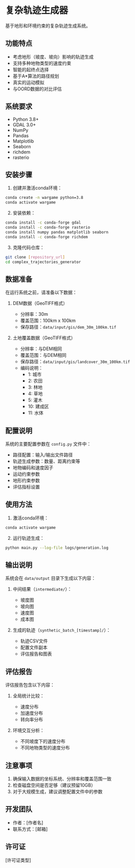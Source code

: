 # 复杂轨迹生成器

基于地形和环境约束的复杂轨迹生成系统。

## 功能特点

- 考虑地形（坡度、坡向）影响的轨迹生成
- 支持多种地物类型的速度约束
- 智能的起终点选择
- 基于A*算法的路径规划
- 真实的运动模拟
- 与OORD数据的对比评估

## 系统要求

- Python 3.8+
- GDAL 3.0+
- NumPy
- Pandas
- Matplotlib
- Seaborn
- richdem
- rasterio

## 安装步骤

1. 创建并激活conda环境：

```bash
conda create -n wargame python=3.8
conda activate wargame
```

2. 安装依赖：

```bash
conda install -c conda-forge gdal
conda install -c conda-forge rasterio
conda install numpy pandas matplotlib seaborn
conda install -c conda-forge richdem
```

3. 克隆代码仓库：

```bash
git clone [repository_url]
cd complex_trajectories_generator
```

## 数据准备

在运行系统之前，请准备以下数据：

1. DEM数据（GeoTIFF格式）
   - 分辨率：30m
   - 覆盖范围：100km x 100km
   - 保存路径：`data/input/gis/dem_30m_100km.tif`

2. 土地覆盖数据（GeoTIFF格式）
   - 分辨率：与DEM相同
   - 覆盖范围：与DEM相同
   - 保存路径：`data/input/gis/landcover_30m_100km.tif`
   - 编码说明：
     - 1: 城市
     - 2: 农田
     - 3: 林地
     - 4: 草地
     - 5: 灌木
     - 10: 建成区
     - 11: 水体

## 配置说明

系统的主要配置参数在 `config.py` 文件中：

- 路径配置：输入/输出文件路径
- 轨迹生成参数：数量、距离约束等
- 地物编码和速度因子
- 运动约束参数
- 地形约束参数
- 评估指标设置

## 使用方法

1. 激活conda环境：

```bash
conda activate wargame
```

2. 运行轨迹生成：

```bash
python main.py --log-file logs/generation.log
```

## 输出说明

系统会在 `data/output` 目录下生成以下内容：

1. 中间结果（`intermediate/`）：
   - 坡度图
   - 坡向图
   - 速度图
   - 成本图

2. 生成的轨迹（`synthetic_batch_[timestamp]/`）：
   - 轨迹CSV文件
   - 配置文件副本
   - 评估报告和图表

## 评估报告

评估报告包含以下内容：

1. 全局统计比较：
   - 速度分布
   - 加速度分布
   - 转向率分布

2. 环境交互分析：
   - 不同坡度下的速度分布
   - 不同地物类型的速度分布

## 注意事项

1. 确保输入数据的坐标系统、分辨率和覆盖范围一致
2. 检查磁盘空间是否足够（建议预留10GB）
3. 对于大规模生成，建议调整配置文件中的参数

## 开发团队

- 作者：[作者名]
- 联系方式：[邮箱]

## 许可证

[许可证类型] 